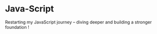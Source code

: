# Java-Script
Restarting my JavaScript journey – diving deeper and building a stronger foundation ! 

